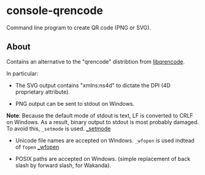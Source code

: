 # console-qrencode
Command line program to create QR code (PNG or SVG).

About
---
Contains an alternative to the "qrencode" distribtion from [libqrencode](http://fukuchi.org/works/qrencode/index.html.ja).

In particular:

* The SVG output contains "xmlns:ns4d" to dictate the DPI (4D proprietary attribute).

* PNG output can be sent to stdout on Windows.

**Note**: Because the default mode of stdout is text, LF is converted to CRLF on Windows. As a result, binary output to stdout is most probably damaged. To avoid this, ```_setmode``` is used.  [_setmode](https://msdn.microsoft.com/ja-jp/library/tw4k6df8.aspx)

* Unicode file names are accepted on Windows. ```_wfopen``` is used indtead of ```fopen``` [_wfopen](https://msdn.microsoft.com/ja-jp/library/yeby3zcb.aspx)

* POSIX paths are accepted on Windows. (simple replacement of back slash by forward slash, for Wakanda).
